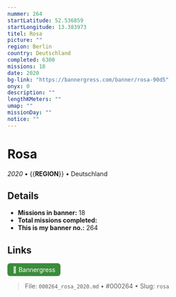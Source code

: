 ```yaml
---
nummer: 264
startLatitude: 52.536859
startLongitude: 13.383973
titel: Rosa
picture: ""
region: Berlin
country: Deutschland
completed: 6300
missions: 18
date: 2020
bg-link: "https://bannergress.com/banner/rosa-90d5"
onyx: 0
description: ""
lengthKMeters: ""
umap: ""
missionDay: ""
notice: ""
---
```

# Rosa

*2020* • {{__REGION__}} • Deutschland





## Details

- **Missions in banner:** 18
- **Total missions completed:** 
- **This is my banner no.:** 264





## Links
<a href="https://bannergress.com/banner/rosa-90d5" target="_blank" style="display:inline-block;margin-right:8px;padding:6px 12px;background:#3c8b3c;color:#fff;text-decoration:none;border-radius:6px;">🔗 Bannergress</a>



> File: `000264_rosa_2020.md` • #000264 • Slug: `rosa`
